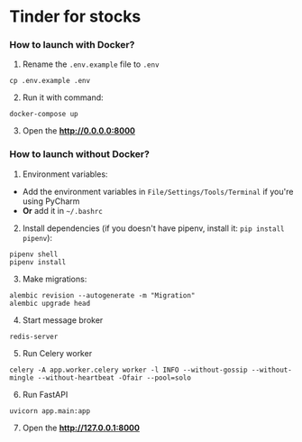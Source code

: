 # Tinder for stocks

### How to launch with Docker?
1. Rename the ```.env.example``` file to ```.env```
```
cp .env.example .env
```
2. Run it with command:
```
docker-compose up
```
3. Open the **http://0.0.0.0:8000**

### How to launch without Docker?
1. Environment variables:
* Add the environment variables in ```File/Settings/Tools/Terminal``` if you're using PyCharm
* **Or** add it in ```~/.bashrc```

2. Install dependencies (if you doesn't have pipenv, install it: ```pip install pipenv```):
```
pipenv shell
pipenv install 
```

3. Make migrations:
```
alembic revision --autogenerate -m "Migration"
alembic upgrade head
```

4. Start message broker
```
redis-server
```

5. Run Celery worker
```
celery -A app.worker.celery worker -l INFO --without-gossip --without-mingle --without-heartbeat -Ofair --pool=solo
```

6. Run FastAPI
```
uvicorn app.main:app
```

7. Open the **http://127.0.0.1:8000**


